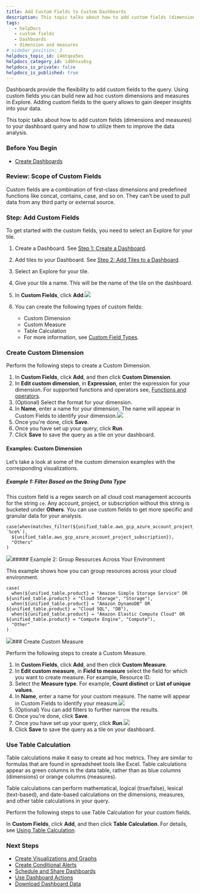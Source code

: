 ```yaml
---
title: Add Custom Fields to Custom Dashboards
description: This topic talks about how to add custom fields (dimensions and measures) to your dashboard.
tags: 
   - helpDocs
   - custom fields
   - Dashboards
   - dimension and measures
# sidebar_position: 2
helpdocs_topic_id: i4mtqea5es
helpdocs_category_id: id0hnxv6sg
helpdocs_is_private: false
helpdocs_is_published: true
---
```


Dashboards provide the flexibility to add custom fields to the query. Using custom fields you can build new ad hoc custom dimensions and measures in Explore. Adding custom fields to the query allows to gain deeper insights into your data.

This topic talks about how to add custom fields (dimensions and measures) to your dashboard query and how to utilize them to improve the data analysis.

### Before You Begin

* [Create Dashboards](/article/ardf4nbvcy-create-dashboards)

### Review: Scope of Custom Fields

Custom fields are a combination of first-class dimensions and predefined functions like concat, contains, case, and so on. They can't be used to pull data from any third party or external source.

### Step: Add Custom Fields

To get started with the custom fields, you need to select an Explore for your tile.

1. Create a Dashboard. See [Step 1: Create a Dashboard](/article/ardf4nbvcy-create-dashboards#step_1_create_a_dashboard).
2. Add tiles to your Dashboard. See [Step 2: Add Tiles to a Dashboard](/article/ardf4nbvcy-create-dashboards#step_2_add_tiles_to_a_dashboard).
3. Select an Explore for your tile.
4. Give your tile a name. This will be the name of the tile on the dashboard.
5. In **Custom Fields**, click **Add**.![](https://files.helpdocs.io/i5nl071jo5/articles/i4mtqea5es/1644924345935/screenshot-2022-02-15-at-4-50-18-pm.png)
6. You can create the following types of custom fields:  

	* Custom Dimension
	* Custom Measure
	* Table Calculation
	* For more information, see [Custom Field Types](https://connect.looker.com/library/document/adding-custom-fields?version=22.2#custom_field_types).

### Create Custom Dimension

Perform the following steps to create a Custom Dimension.

1. In **Custom Fields**, click **Add**, and then click **Custom Dimension**.
2. In **Edit custom dimension**, in **Expression**, enter the expression for your dimension. For supported functions and operators see, [Functions and operators](https://docs.looker.com/exploring-data/creating-looker-expressions/looker-functions-and-operators).
3. (Optional) Select the format for your dimension.
4. In **Name**, enter a name for your dimension. The name will appear in Custom Fields to identify your dimension.![](https://files.helpdocs.io/i5nl071jo5/articles/i4mtqea5es/1644929659158/screenshot-2022-02-15-at-6-23-50-pm.png)
5. Once you're done, click **Save**.
6. Once you have set up your query, click **Run**.
7. Click **Save** to save the query as a tile on your dashboard.

#### Examples: Custom Dimension

Let’s take a look at some of the custom dimension examples with the corresponding visualizations.

##### Example 1: Filter Based on the String Data Type

This custom field is a regex search on all cloud cost management accounts for the string `ce`. Any account, project, or subscription without this string is bucketed under **Others**. You can use custom fields to get more specific and granular data for your analysis.


```
case(when(matches_filter(${unified_table.aws_gcp_azure_account_project_subscription}, `%ce%`),   
  ${unified_table.aws_gcp_azure_account_project_subscription}),   
  "Others"  
)
```
![](https://files.helpdocs.io/i5nl071jo5/articles/i4mtqea5es/1644933215891/screenshot-2022-02-15-at-7-22-58-pm.png)##### Example 2: Group Resources Across Your Environment

This example shows how you can group resources across your cloud environment.


```
case(  
  when(${unified_table.product} = "Amazon Simple Storage Service" OR ${unified_table.product} = "Cloud Storage", "Storage"),  
  when(${unified_table.product} = "Amazon DynamoDB" OR ${unified_table.product} = "Cloud SQL", "DB"),  
  when(${unified_table.product} = "Amazon Elastic Compute Cloud" OR ${unified_table.product} = "Compute Engine", "Compute"),  
  "Other"  
)
```
![](https://files.helpdocs.io/i5nl071jo5/articles/i4mtqea5es/1644933105636/screenshot-2022-02-15-at-7-21-24-pm.png)### Create Custom Measure

Perform the following steps to create a Custom Measure.

1. In **Custom Fields**, click **Add**, and then click **Custom Measure**.
2. In **Edit custom measure**, in **Field to measure** select the field for which you want to create measure. For example, Resource ID.
3. Select the **Measure type**. For example, **Count distinct** or **List of unique values**.
4. In **Name**, enter a name for your custom measure. The name will appear in Custom Fields to identify your measure.![](https://files.helpdocs.io/i5nl071jo5/articles/i4mtqea5es/1644941904652/screenshot-2022-02-15-at-9-47-04-pm.png)
5. (Optional) You can add filters to further narrow the results.
6. Once you're done, click **Save**.
7. Once you have set up your query, click **Run**.![](https://files.helpdocs.io/i5nl071jo5/articles/i4mtqea5es/1644942032546/screenshot-2022-02-15-at-9-48-00-pm.png)
8. Click **Save** to save the query as a tile on your dashboard.

### Use Table Calculation

Table calculations make it easy to create ad hoc metrics. They are similar to formulas that are found in spreadsheet tools like Excel. Table calculations appear as green columns in the data table, rather than as blue columns (dimensions) or orange columns (measures).

Table calculations can perform mathematical, logical (true/false), lexical (text-based), and date-based calculations on the dimensions, measures, and other table calculations in your query.

Perform the following steps to use Table Calculation for your custom fields.

In **Custom Fields**, click **Add**, and then click **Table Calculation**. For details, see [Using Table Calculation](https://connect.looker.com/library/document/using-table-calculations?version=22.2).

### Next Steps

* [Create Visualizations and Graphs](https://ngdocs.harness.io/article/n2jqctdt7c-create-visualizations-and-graphs)
* [Create Conditional Alerts](https://ngdocs.harness.io/article/ro0i58mvby-create-conditional-alerts)
* [Schedule and Share Dashboards](https://ngdocs.harness.io/article/35gfke0rl8-share-dashboards)
* [Use Dashboard Actions](https://ngdocs.harness.io/article/y1oh7mkwmh-use-dashboard-actions)
* [Download Dashboard Data](https://ngdocs.harness.io/article/op59lb1pxv-download-dashboard-data)

